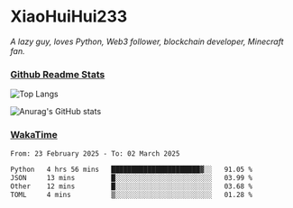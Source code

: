 # XiaoHuiHui233

*A lazy guy, loves Python, Web3 follower, blockchain developer, Minecraft fan.*

### [Github Readme Stats](https://github.com/anuraghazra/github-readme-stats)

![Top Langs](https://github-readme-stats.vercel.app/api/top-langs/?username=XiaoHuiHui233&layout=compact&theme=github_dark)

![Anurag's GitHub stats](https://github-readme-stats.vercel.app/api?username=XiaoHuiHui233&show_icons=true&theme=github_dark)

### [WakaTime](https://wakatime.com)

<!--START_SECTION:waka-->

```txt
From: 23 February 2025 - To: 02 March 2025

Python   4 hrs 56 mins   ██████████████████████▓░░   91.05 %
JSON     13 mins         █░░░░░░░░░░░░░░░░░░░░░░░░   03.99 %
Other    12 mins         █░░░░░░░░░░░░░░░░░░░░░░░░   03.68 %
TOML     4 mins          ▒░░░░░░░░░░░░░░░░░░░░░░░░   01.28 %
```

<!--END_SECTION:waka-->
